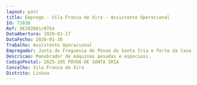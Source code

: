 ```yaml
--- 
layout: post
title: Emprego - Vila Franca de Xira - Assistente Operacional
Id: 73836
Ref: OE202001/0754
DataAbertura: 2020-01-17
DataFecho: 2020-01-30
Trabalho: Assistente Operacional
Empregador: Junta de Freguesia de Póvoa de Santa Iria e Forte da Casa
Descricao: Manobrador de máquinas pesadas e especiais.
CodigoPostal: 2625-105 PÓVOA DE SANTA IRIA
Concelho: Vila Franca de Xira
Distrito: Lisboa
--- 
```

